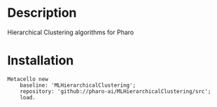 # Description

Hierarchical Clustering algorithms for Pharo

# Installation

```smalltalk
Metacello new
	baseline: 'MLHierarchicalClustering';
	repository: 'github://pharo-ai/MLHierarchicalClustering/src';
	load.
```
